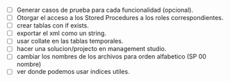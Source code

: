 - [ ] Generar casos de prueba para cada funcionalidad (opcional).
- [ ] Otorgar el acceso a los Stored Procedures a los roles correspondientes.
- [ ] crear tablas con if exists.
- [ ] exportar el xml como un string.
- [ ] usar collate en las tablas temporales.
- [ ] hacer una solucion/projecto en management studio.
- [ ] cambiar los nombres de los archivos para orden alfabetico (SP 00 nombre)
- [ ] ver donde podemos usar indices utiles.

